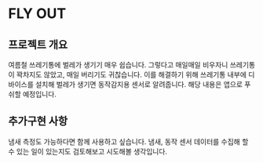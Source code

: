 # FLY OUT

## 프로젝트 개요
여름철 쓰레기통에 벌레가 생기기 매우 쉽습니다. 그렇다고 매일매일 비우자니
쓰레기통이 꽉차지도 않았고,  매일 버리기도 귀찮습니다. 이를 해결하기 위해 
쓰레기통 내부에 디바이스를 설치해 벌레가 생기면 동작감지용 센서로 알려줍니다.
해당 내용은 앱으로 푸쉬할 예정입니다.

## 추가구현 사항
냄새 측정도 가능하다면 함께 사용하고 싶습니다. 냄새, 동작 센서 데이터를
 수집해 할 수 있는 일이 있는지도 검토해보고 시도해볼 생각입니다.
